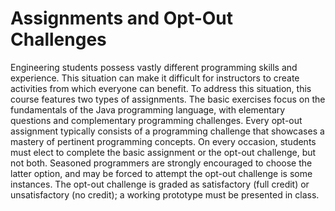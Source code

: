 Assignments and Opt-Out Challenges
==================================

Engineering students possess vastly different programming skills and experience.
This situation can make it difficult for instructors to create activities from which everyone can benefit.
To address this situation, this course features two types of assignments.
The basic exercises focus on the fundamentals of the Java programming language, with elementary questions and complementary programming challenges.
Every opt-out assignment typically consists of a programming challenge that showcases a mastery of pertinent programming concepts.
On every occasion, students must elect to complete the basic assignment or the opt-out challenge, but not both.
Seasoned programmers are strongly encouraged to choose the latter option, and may be forced to attempt the opt-out challenge is some instances.
The opt-out challenge is graded as satisfactory (full credit) or unsatisfactory (no credit); a working prototype must be presented in class.
